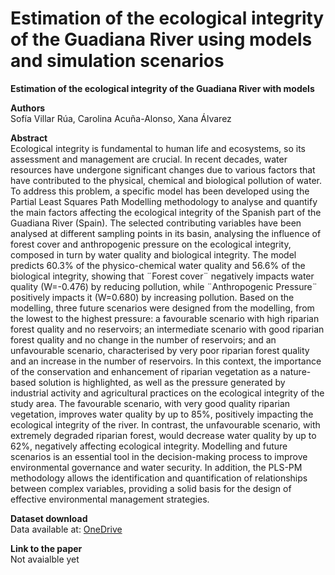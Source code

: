 # Estimation of the ecological integrity of the Guadiana River using models and simulation scenarios
<b>Estimation of the ecological integrity of the Guadiana River with models </b><br>
 
<b>Authors</b><br>
Sofía Villar Rúa, Carolina Acuña-Alonso, Xana Álvarez <br>

<b>Abstract</b> <br>
Ecological integrity is fundamental to human life and ecosystems, so its assessment and management are crucial. In recent decades, water resources have undergone significant changes due to various factors that have contributed to the physical, chemical and biological pollution of water. To address this problem, a specific model has been developed using the Partial Least Squares Path Modelling methodology to analyse and quantify the main factors affecting the ecological integrity of the Spanish part of the Guadiana River (Spain). The selected contributing variables have been analysed at different sampling points in its basin, analysing the influence of forest cover and anthropogenic pressure on the ecological integrity, composed in turn by water quality and biological integrity. The model predicts 60.3% of the physico-chemical water quality and 56.6% of the biological integrity, showing that ¨Forest cover¨ negatively impacts water quality (W=-0.476) by reducing pollution, while ¨Anthropogenic Pressure¨ positively impacts it (W=0.680) by increasing pollution. Based on the modelling, three future scenarios were designed from the modelling, from the lowest to the highest pressure: a favourable scenario with high riparian forest quality and no reservoirs; an intermediate scenario with good riparian forest quality and no change in the number of reservoirs; and an unfavourable scenario, characterised by very poor riparian forest quality and an increase in the number of reservoirs. In this context, the importance of the conservation and enhancement of riparian vegetation as a nature-based solution is highlighted, as well as the pressure generated by industrial activity and agricultural practices on the ecological integrity of the study area. The favourable scenario, with very good quality riparian vegetation, improves water quality by up to 85%, positively impacting the ecological integrity of the river. In contrast, the unfavourable scenario, with extremely degraded riparian forest, would decrease water quality by up to 62%, negatively affecting ecological integrity. Modelling and future scenarios is an essential tool in the decision-making process to improve environmental governance and water security. In addition, the PLS-PM methodology allows the identification and quantification of relationships between complex variables, providing a solid basis for the design of effective environmental management strategies.   
 
<b>Dataset download</b> <br> Data available at: [OneDrive](https://universidadevigo-my.sharepoint.com/:x:/g/personal/sofia_villar_uvigo_gal/EV5QgmCV5sNCmEyrzYxEruABl-0idiCidZpY1XGytNYF_w?e=rXyGyI)
 
<b>Link to the paper</b><br>
Not avaialble yet
